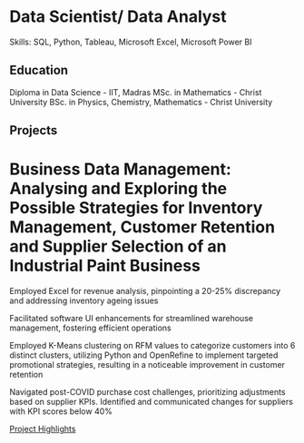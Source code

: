 # Data Scientist/ Data Analyst
Skills: SQL, Python, Tableau, Microsoft Excel, Microsoft Power BI

## Education
Diploma in Data Science   - IIT, Madras
MSc. in Mathematics    - Christ University
BSc. in Physics, Chemistry, Mathematics    - Christ University

## Projects
# Business Data Management: Analysing and Exploring the Possible Strategies for Inventory Management, Customer Retention and Supplier Selection of an Industrial Paint Business
Employed Excel for revenue analysis, pinpointing a 20-25% discrepancy and addressing inventory ageing issues

Facilitated software UI enhancements for streamlined warehouse management, fostering efficient operations

Employed K-Means clustering on RFM values to categorize customers into 6 distinct clusters, utilizing Python and OpenRefine to implement targeted promotional strategies, resulting in a noticeable improvement in customer retention

Navigated post-COVID purchase cost challenges, prioritizing adjustments based on supplier KPIs. Identified and communicated changes for suppliers with KPI scores below 40%

[Project Highlights](https://youtu.be/QFrB3eogOCk?t=1262)

